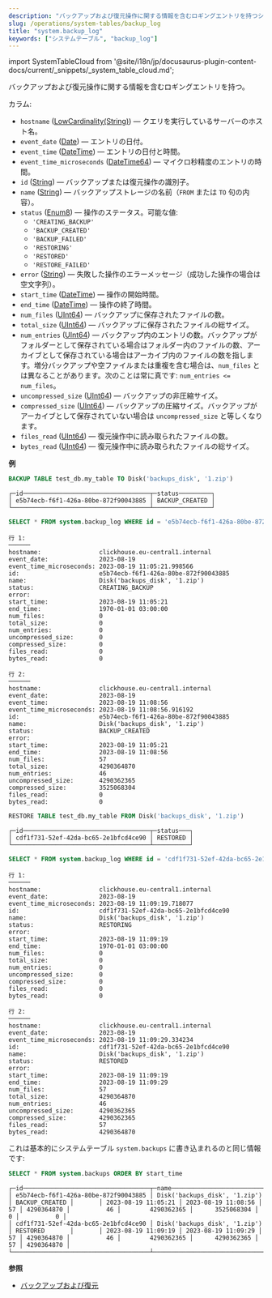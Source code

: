 ```yaml
---
description: "バックアップおよび復元操作に関する情報を含むロギングエントリを持つシステムテーブル。"
slug: /operations/system-tables/backup_log
title: "system.backup_log"
keywords: ["システムテーブル", "backup_log"]
---
```

import SystemTableCloud from '@site/i18n/jp/docusaurus-plugin-content-docs/current/_snippets/_system_table_cloud.md';

<SystemTableCloud/>

バックアップおよび復元操作に関する情報を含むロギングエントリを持つ。

カラム:

- `hostname` ([LowCardinality(String)](../../sql-reference/data-types/string.md)) — クエリを実行しているサーバーのホスト名。
- `event_date` ([Date](../../sql-reference/data-types/date.md)) — エントリの日付。
- `event_time` ([DateTime](../../sql-reference/data-types/datetime.md)) — エントリの日付と時間。
- `event_time_microseconds` ([DateTime64](../../sql-reference/data-types/datetime64.md)) — マイクロ秒精度のエントリの時間。
- `id` ([String](../../sql-reference/data-types/string.md)) — バックアップまたは復元操作の識別子。
- `name` ([String](../../sql-reference/data-types/string.md)) — バックアップストレージの名前（`FROM` または `TO` 句の内容）。
- `status` ([Enum8](../../sql-reference/data-types/enum.md)) — 操作のステータス。可能な値:
    - `'CREATING_BACKUP'`
    - `'BACKUP_CREATED'`
    - `'BACKUP_FAILED'`
    - `'RESTORING'`
    - `'RESTORED'`
    - `'RESTORE_FAILED'`
- `error` ([String](../../sql-reference/data-types/string.md)) — 失敗した操作のエラーメッセージ（成功した操作の場合は空文字列）。
- `start_time` ([DateTime](../../sql-reference/data-types/datetime.md)) — 操作の開始時間。
- `end_time` ([DateTime](../../sql-reference/data-types/datetime.md)) — 操作の終了時間。
- `num_files` ([UInt64](/sql-reference/data-types/int-uint#integer-ranges)) — バックアップに保存されたファイルの数。
- `total_size` ([UInt64](/sql-reference/data-types/int-uint#integer-ranges)) — バックアップに保存されたファイルの総サイズ。
- `num_entries` ([UInt64](/sql-reference/data-types/int-uint#integer-ranges)) — バックアップ内のエントリの数。バックアップがフォルダーとして保存されている場合はフォルダー内のファイルの数、アーカイブとして保存されている場合はアーカイブ内のファイルの数を指します。増分バックアップや空ファイルまたは重複を含む場合は、`num_files` とは異なることがあります。次のことは常に真です: `num_entries <= num_files`。
- `uncompressed_size` ([UInt64](/sql-reference/data-types/int-uint#integer-ranges)) — バックアップの非圧縮サイズ。
- `compressed_size` ([UInt64](/sql-reference/data-types/int-uint#integer-ranges)) — バックアップの圧縮サイズ。バックアップがアーカイブとして保存されていない場合は `uncompressed_size` と等しくなります。
- `files_read` ([UInt64](/sql-reference/data-types/int-uint#integer-ranges)) — 復元操作中に読み取られたファイルの数。
- `bytes_read` ([UInt64](/sql-reference/data-types/int-uint#integer-ranges)) — 復元操作中に読み取られたファイルの総サイズ。

**例**

```sql
BACKUP TABLE test_db.my_table TO Disk('backups_disk', '1.zip')
```
```response
┌─id───────────────────────────────────┬─status─────────┐
│ e5b74ecb-f6f1-426a-80be-872f90043885 │ BACKUP_CREATED │
└──────────────────────────────────────┴────────────────┘
```
```sql
SELECT * FROM system.backup_log WHERE id = 'e5b74ecb-f6f1-426a-80be-872f90043885' ORDER BY event_date, event_time_microseconds \G
```
```response
行 1:
──────
hostname:                clickhouse.eu-central1.internal
event_date:              2023-08-19
event_time_microseconds: 2023-08-19 11:05:21.998566
id:                      e5b74ecb-f6f1-426a-80be-872f90043885
name:                    Disk('backups_disk', '1.zip')
status:                  CREATING_BACKUP
error:                   
start_time:              2023-08-19 11:05:21
end_time:                1970-01-01 03:00:00
num_files:               0
total_size:              0
num_entries:             0
uncompressed_size:       0
compressed_size:         0
files_read:              0
bytes_read:              0

行 2:
──────
hostname:                clickhouse.eu-central1.internal
event_date:              2023-08-19
event_time:              2023-08-19 11:08:56
event_time_microseconds: 2023-08-19 11:08:56.916192
id:                      e5b74ecb-f6f1-426a-80be-872f90043885
name:                    Disk('backups_disk', '1.zip')
status:                  BACKUP_CREATED
error:                   
start_time:              2023-08-19 11:05:21
end_time:                2023-08-19 11:08:56
num_files:               57
total_size:              4290364870
num_entries:             46
uncompressed_size:       4290362365
compressed_size:         3525068304
files_read:              0
bytes_read:              0
```
```sql
RESTORE TABLE test_db.my_table FROM Disk('backups_disk', '1.zip')
```
```response
┌─id───────────────────────────────────┬─status───┐
│ cdf1f731-52ef-42da-bc65-2e1bfcd4ce90 │ RESTORED │
└──────────────────────────────────────┴──────────┘
```
```sql
SELECT * FROM system.backup_log WHERE id = 'cdf1f731-52ef-42da-bc65-2e1bfcd4ce90' ORDER BY event_date, event_time_microseconds \G
```
```response
行 1:
──────
hostname:                clickhouse.eu-central1.internal
event_date:              2023-08-19
event_time_microseconds: 2023-08-19 11:09:19.718077
id:                      cdf1f731-52ef-42da-bc65-2e1bfcd4ce90
name:                    Disk('backups_disk', '1.zip')
status:                  RESTORING
error:                   
start_time:              2023-08-19 11:09:19
end_time:                1970-01-01 03:00:00
num_files:               0
total_size:              0
num_entries:             0
uncompressed_size:       0
compressed_size:         0
files_read:              0
bytes_read:              0

行 2:
──────
hostname:                clickhouse.eu-central1.internal
event_date:              2023-08-19
event_time_microseconds: 2023-08-19 11:09:29.334234
id:                      cdf1f731-52ef-42da-bc65-2e1bfcd4ce90
name:                    Disk('backups_disk', '1.zip')
status:                  RESTORED
error:                   
start_time:              2023-08-19 11:09:19
end_time:                2023-08-19 11:09:29
num_files:               57
total_size:              4290364870
num_entries:             46
uncompressed_size:       4290362365
compressed_size:         4290362365
files_read:              57
bytes_read:              4290364870
```

これは基本的にシステムテーブル `system.backups` に書き込まれるのと同じ情報です:

```sql
SELECT * FROM system.backups ORDER BY start_time
```
```response
┌─id───────────────────────────────────┬─name──────────────────────────┬─status─────────┬─error─┬──────────start_time─┬────────────end_time─┬─num_files─┬─total_size─┬─num_entries─┬─uncompressed_size─┬─compressed_size─┬─files_read─┬─bytes_read─┐
│ e5b74ecb-f6f1-426a-80be-872f90043885 │ Disk('backups_disk', '1.zip') │ BACKUP_CREATED │       │ 2023-08-19 11:05:21 │ 2023-08-19 11:08:56 │        57 │ 4290364870 │          46 │        4290362365 │      3525068304 │          0 │          0 │
│ cdf1f731-52ef-42da-bc65-2e1bfcd4ce90 │ Disk('backups_disk', '1.zip') │ RESTORED       │       │ 2023-08-19 11:09:19 │ 2023-08-19 11:09:29 │        57 │ 4290364870 │          46 │        4290362365 │      4290362365 │         57 │ 4290364870 │
└──────────────────────────────────────┴───────────────────────────────┴────────────────┴───────┴─────────────────────┴─────────────────────┴───────────┴────────────┴─────────────┴───────────────────┴─────────────────┴────────────┴────────────┘
```

**参照**

- [バックアップおよび復元](../../operations/backup.md)
